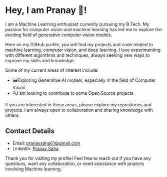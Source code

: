 # Hey, I am Pranay 👋!

I am a Machine Learning enthusiast currently pursuing my B.Tech. My passion for computer vision and machine learning has led me to explore the exciting field of generative computer vision models.

Here on my GitHub profile, you will find my projects and code related to machine learning, computer vision, and deep learning. I love experimenting with different algorithms and techniques, always seeking new ways to improve my skills and knowledge.

Some of my current areas of interest include:

- 🖼️Exploring Generative AI models, especially in the field of Computer Vision
- 🔍I am looking to contribute to some Open Source projects 


If you are interested in these areas, please explore my repositories and projects. I am always open to collaboration and sharing knowledge with others.

## Contact Details

- Email: [pranaysaha61@gmail.com](mailto:pranaysaha61@gmail.com)
- LinkedIn: [Pranay Saha](https://www.linkedin.com/in/pranaysaha-/)

Thank you for visiting my profile!
Feel free to reach out if you have any questions, want any collaboration, or need assistance with projects involving Machine learning.

